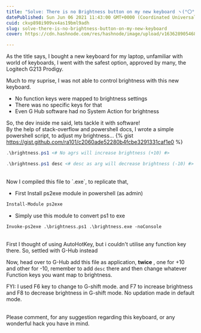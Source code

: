 ```yaml
---
title: "Solve: There is no Brightness button on my new keyboard ヽ(°〇°)ﾉ"
datePublished: Sun Jun 06 2021 11:43:00 GMT+0000 (Coordinated Universal Time)
cuid: ckvp898i909vx4as19bml9adh
slug: solve-there-is-no-brightness-button-on-my-new-keyboard
cover: https://cdn.hashnode.com/res/hashnode/image/upload/v1636289054681/6ZH54H6cw.jpeg

---
```


As the title says, I bought a new keyboard for my laptop, unfamiliar with world of keyboards, I went with the safest option, approved by many, the Logitech G213 Prodigy. 

Much to my suprise, I was not able to control brightness with this new keyboard.
- No function keys were mapped to brightness settings
- There was no specific keys for that
- Even G Hub software had no System Action for brightness

So, the dev inside me said, lets tackle it with software!
<br>
By the help of stack-overflow and powershell docs, I wrote a simple powershell script, to adjust my brightness...
{% gist https://gist.github.com/ra101/c2060ade52280b4fcbe3291331caf1e0 %}

```powershell
.\brightness.ps1 <# No agrs will increase brightness (+10) #>
```
```powershell
.\brightness.ps1 desc <# desc as arg will decrease brightness (-10) #>
```

<br>
Now I compiled this file to `.exe`, to replicate that,

- First Install ps2exe module in powershell (as admin)
```powershell
Install-Module ps2exe
```

- Simply use this module to convert ps1 to exe
```
Invoke-ps2exe .\brightness.ps1 .\brightness.exe -noConsole
```

<br>
First I thought of using AutoHotKey, but i couldn't utilise any function key there. So, settled with G-Hub instead

Now, head over to G-Hub add this file as application, **twice** , one for +10 and other for -10, remember to add `desc` there and then change whatever Function keys you want map to brightness.

FYI: I used F6 key to change to G-shift mode. and F7 to increase brightness and F8 to decrease brightness in G-shift mode. No updation made in default mode.

<br>
Please comment, for any suggestion regarding this keyboard, or any wonderful hack you have in mind.